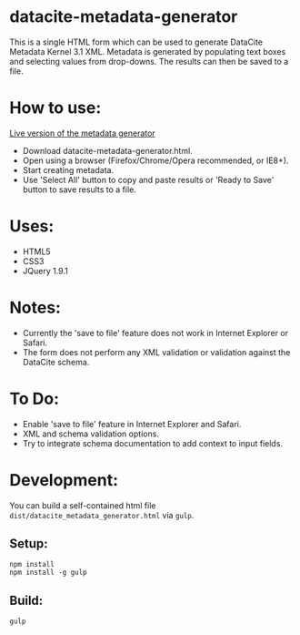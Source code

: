 datacite-metadata-generator
===========================

This is a single HTML form which can be used to generate DataCite Metadata Kernel 3.1 XML. Metadata is generated by populating text boxes and selecting values from drop-downs. The results can then be saved to a file.

How to use:
===========

[Live version of the metadata generator](https://cdn.rawgit.com/koelnconcert/datacite-metadata-generator/master/src/dmg.html)

- Download datacite-metadata-generator.html.
- Open using a browser (Firefox/Chrome/Opera recommended, or IE8+).
- Start creating metadata.
- Use 'Select All' button to copy and paste results or 'Ready to Save' button to save results to a file.

Uses:
=====
- HTML5
- CSS3
- JQuery 1.9.1

Notes:
======
- Currently the 'save to file' feature does not work in Internet Explorer or Safari.
- The form does not perform any XML validation or validation against the DataCite schema.

To Do:
======
- Enable 'save to file' feature in Internet Explorer and Safari.
- XML and schema validation options.
- Try to integrate schema documentation to add context to input fields.

Development:
============

You can build a self-contained html file `dist/datacite_metadata_generator.html` via `gulp`.

Setup:
------

    npm install
    npm install -g gulp

Build:
------

    gulp
